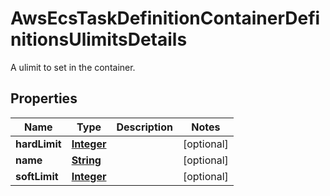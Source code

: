 

# AwsEcsTaskDefinitionContainerDefinitionsUlimitsDetails

A ulimit to set in the container.

## Properties

| Name | Type | Description | Notes |
|------------ | ------------- | ------------- | -------------|
|**hardLimit** | [**Integer**](Integer.md) |  |  [optional] |
|**name** | [**String**](String.md) |  |  [optional] |
|**softLimit** | [**Integer**](Integer.md) |  |  [optional] |




